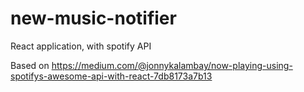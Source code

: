 # new-music-notifier
React application, with spotify API 

Based on https://medium.com/@jonnykalambay/now-playing-using-spotifys-awesome-api-with-react-7db8173a7b13
